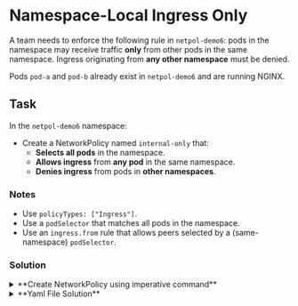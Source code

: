# Namespace-Local Ingress Only

A team needs to enforce the following rule in `netpol-demo6`: pods in the namespace may receive traffic **only** from other pods in the same namespace. Ingress originating from **any other namespace** must be denied.

Pods `pod-a` and `pod-b` already exist in `netpol-demo6` and are running NGINX.

## Task

In the `netpol-demo6` namespace:

- Create a NetworkPolicy named `internal-only` that:
  - **Selects all pods** in the namespace.
  - **Allows ingress** from **any pod** in the same namespace.
  - **Denies ingress** from pods in **other namespaces**.

### Notes
- Use `policyTypes: ["Ingress"]`.
- Use a `podSelector` that matches all pods in the namespace.
- Use an `ingress.from` rule that allows peers selected by a (same-namespace) `podSelector`.

### Solution
<details>
<summary>**Create NetworkPolicy using imperative command**</summary>

```bash  
kubectl create networkpolicy internal-only \
  --namespace=netpol-demo6 \
  --pod-selector="" \
  --ingress="" \
  --ingress-from-selector=""
```
</details>

<details>
<summary>**Yaml File Solution**</summary>

```yaml
apiVersion: networking.k8s.io/v1
kind: NetworkPolicy
metadata:
  name: internal-only
  namespace: netpol-demo6
spec:
  podSelector: {}        # select all pods in this namespace
  policyTypes:
  - Ingress
  ingress:
  - from:
    - podSelector: {}    # allow any pod from the same namespace
```
</details>
